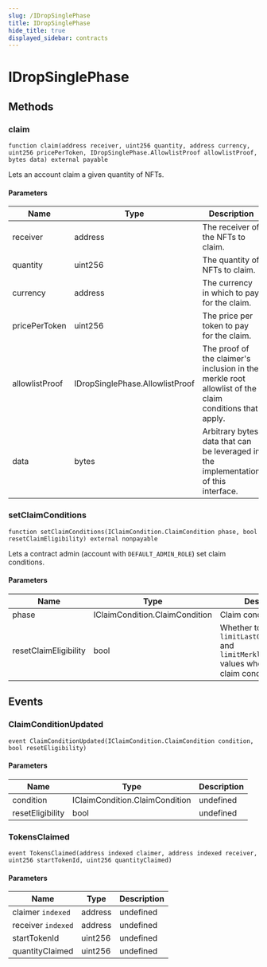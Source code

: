 ```yaml
---
slug: /IDropSinglePhase
title: IDropSinglePhase
hide_title: true
displayed_sidebar: contracts
---
```


# IDropSinglePhase

## Methods

### claim

```solidity
function claim(address receiver, uint256 quantity, address currency, uint256 pricePerToken, IDropSinglePhase.AllowlistProof allowlistProof, bytes data) external payable
```

Lets an account claim a given quantity of NFTs.

#### Parameters

| Name           | Type                            | Description                                                                                               |
| -------------- | ------------------------------- | --------------------------------------------------------------------------------------------------------- |
| receiver       | address                         | The receiver of the NFTs to claim.                                                                        |
| quantity       | uint256                         | The quantity of NFTs to claim.                                                                            |
| currency       | address                         | The currency in which to pay for the claim.                                                               |
| pricePerToken  | uint256                         | The price per token to pay for the claim.                                                                 |
| allowlistProof | IDropSinglePhase.AllowlistProof | The proof of the claimer&#39;s inclusion in the merkle root allowlist of the claim conditions that apply. |
| data           | bytes                           | Arbitrary bytes data that can be leveraged in the implementation of this interface.                       |

### setClaimConditions

```solidity
function setClaimConditions(IClaimCondition.ClaimCondition phase, bool resetClaimEligibility) external nonpayable
```

Lets a contract admin (account with `DEFAULT_ADMIN_ROLE`) set claim conditions.

#### Parameters

| Name                  | Type                           | Description                                                                                                      |
| --------------------- | ------------------------------ | ---------------------------------------------------------------------------------------------------------------- |
| phase                 | IClaimCondition.ClaimCondition | Claim condition to set.                                                                                          |
| resetClaimEligibility | bool                           | Whether to reset `limitLastClaimTimestamp` and `limitMerkleProofClaim` values when setting new claim conditions. |

## Events

### ClaimConditionUpdated

```solidity
event ClaimConditionUpdated(IClaimCondition.ClaimCondition condition, bool resetEligibility)
```

#### Parameters

| Name             | Type                           | Description |
| ---------------- | ------------------------------ | ----------- |
| condition        | IClaimCondition.ClaimCondition | undefined   |
| resetEligibility | bool                           | undefined   |

### TokensClaimed

```solidity
event TokensClaimed(address indexed claimer, address indexed receiver, uint256 startTokenId, uint256 quantityClaimed)
```

#### Parameters

| Name               | Type    | Description |
| ------------------ | ------- | ----------- |
| claimer `indexed`  | address | undefined   |
| receiver `indexed` | address | undefined   |
| startTokenId       | uint256 | undefined   |
| quantityClaimed    | uint256 | undefined   |
